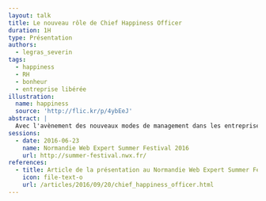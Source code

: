 ```yaml
---
layout: talk
title: Le nouveau rôle de Chief Happiness Officer
duration: 1H
type: Présentation
authors:
  - legras_severin
tags:
  - happiness
  - RH
  - bonheur
  - entreprise libérée
illustration:
  name: happiness
  source: 'http://flic.kr/p/4ybEeJ'
abstract: |
  Avec l'avènement des nouveaux modes de management dans les entreprises, de nouveaux rôles apparaissent. Popularisé notamment par le reportage \"Le bonheur au travail\" diffusé l'an dernier sur Arte, le rôle de Chief Happiness Officer devient de plus en plus présent.
sessions:
  - date: 2016-06-23
    name: Normandie Web Expert Summer Festival 2016
    url: http://summer-festival.nwx.fr/
references:
  - title: Article de la présentation au Normandie Web Expert Summer Festival 2016
    icon: file-text-o
    url: /articles/2016/09/20/chief_happiness_officer.html
---
```

